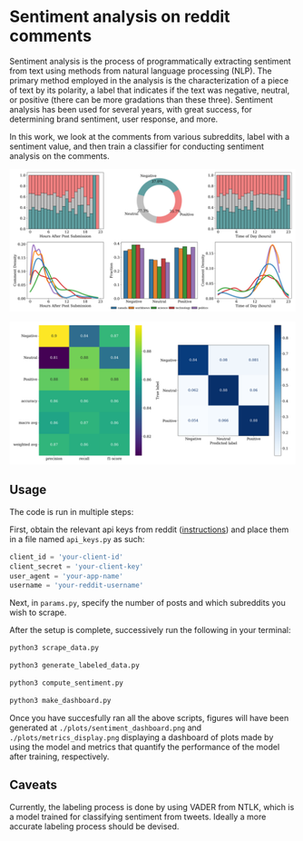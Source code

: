 # Sentiment analysis on reddit comments

Sentiment analysis is the process of programmatically extracting sentiment from text using methods from natural language processing (NLP). The primary method employed in the analysis is the characterization of a piece of text by its polarity, a label that indicates if the text was negative, neutral, or positive (there can be more gradations than these three). Sentiment analysis has been used for several years, with great success, for determining brand sentiment, user response, and more.

In this work, we look at the comments from various subreddits, label with a sentiment value, and then train a classifier for conducting sentiment analysis on the comments.

![dashboard](./plots/sentiment_dashboard.png)

![metrics](./plots/metrics_display.png)

## Usage

The code is run in multiple steps:

First, obtain the relevant api keys from reddit ([instructions](https://docs.aws.amazon.com/solutions/latest/discovering-hot-topics-using-machine-learning/retrieve-and-manage-api-credentials-for-reddit-api-authentication.html)) and place them in a file named `api_keys.py` as such:

```python
client_id = 'your-client-id'
client_secret = 'your-client-key'
user_agent = 'your-app-name'
username = 'your-reddit-username'
```

Next, in `params.py`, specify the number of posts and which subreddits you wish to scrape.

After the setup is complete, successively run the following in your terminal:

```bash
python3 scrape_data.py
```

```bash
python3 generate_labeled_data.py
```

```bash
python3 compute_sentiment.py
```

```bash
python3 make_dashboard.py
```

Once you have succesfully ran all the above scripts, figures will have been generated at `./plots/sentiment_dashboard.png` and `./plots/metrics_display.png` displaying a dashboard of plots made by using the model and metrics that quantify the performance of the model after training, respectively.

## Caveats

Currently, the labeling process is done by using VADER from NTLK, which is a model  trained for classifying sentiment from tweets. Ideally a more accurate labeling process should be devised.
